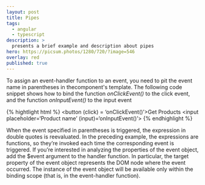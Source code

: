 ```yaml
---
layout: post
title: Pipes
tags:
  - angular
  - typescript
description: >
  presents a brief example and description about pipes
hero: https://picsum.photos/1280/720/?image=546
overlay: red
published: true
---
```


To assign an event-handler function to an event, you need to pit the event name in parentheses in thecomponent's template. The following code snippet shows how to bind the function *onClickEvent()* to the click event, and the function *onInputEvent()* to the input event

{% hightlight html %}
<button (click) = ‘onClickEvent()’>Get Products</button>
<input placeholder=‘Product name’ (input)=‘onInputEvent()’>
{% endhighlight %}

When the event specified in parentheses is triggered, the expression in double quotes is reevaluated. In the preceding example, the expressions are functions, so they’re invoked each time the corresponding event is triggered.
If you’re interested in analyzing the properties of the event object, add the $event argument to the handler function. In particular, the target property of the event object represents the DOM node where the event occurred. The instance of the event object will be available only within the binding scope (that is, in the event-handler function).

